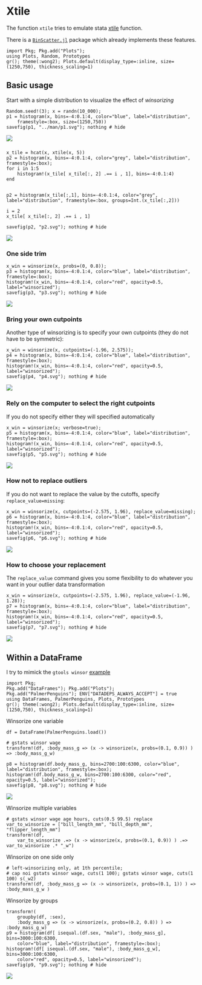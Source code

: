 # Xtile

The function `xtile` tries to emulate stata [xtile](https://www.stata.com/manuals/dpctile.pdf) function.

There is a [`BinScatter.jl`](https://github.com/matthieugomez/Binscatters.jl) package which already implements these features.


```@setup hist
import Pkg; Pkg.add("Plots");
using Plots, Random, Prototypes
gr(); theme(:wong2); Plots.default(display_type=:inline, size=(1250,750), thickness_scaling=1)
```


## Basic usage

Start with a simple distribution to visualize the effect of *winsorizing*
```@example hist
Random.seed!(3); x = randn(10_000);
p1 = histogram(x, bins=-4:0.1:4, color="blue", label="distribution", 
    framestyle=:box, size=(1250,750))
savefig(p1, "../man/p1.svg"); nothing # hide
```

![](p1.svg)


### 
```@example hist; 
x_tile = hcat(x, xtile(x, 5))
p2 = histogram(x, bins=-4:0.1:4, color="grey", label="distribution", framestyle=:box); 
for i in 1:5
    histogram!(x_tile[ x_tile[:, 2] .== i , 1], bins=-4:0.1:4)
end


p2 = histogram(x_tile[:,1], bins=-4:0.1:4, color="grey", label="distribution", framestyle=:box, groups=Int.(x_tile[:,2]))

i = 2
x_tile[ x_tile[:, 2] .== i , 1]

savefig(p2, "p2.svg"); nothing # hide
```
![](p2.svg)


### One side trim
```@example hist; 
x_win = winsorize(x, probs=(0, 0.8));
p3 = histogram(x, bins=-4:0.1:4, color="blue", label="distribution", framestyle=:box);
histogram!(x_win, bins=-4:0.1:4, color="red", opacity=0.5, label="winsorized");
savefig(p3, "p3.svg"); nothing # hide
```
![](p3.svg)


### Bring your own cutpoints
Another type of winsorizing is to specify your own cutpoints (they do not have to be symmetric):
```@example hist
x_win = winsorize(x, cutpoints=(-1.96, 2.575));
p4 = histogram(x, bins=-4:0.1:4, color="blue", label="distribution", framestyle=:box); 
histogram!(x_win, bins=-4:0.1:4, color="red", opacity=0.5, label="winsorized");
savefig(p4, "p4.svg"); nothing # hide
```
![](p4.svg)


### Rely on the computer to select the right cutpoints
If you do not specify either they will specified automatically
```@example hist
x_win = winsorize(x; verbose=true);
p5 = histogram(x, bins=-4:0.1:4, color="blue", label="distribution", framestyle=:box); 
histogram!(x_win, bins=-4:0.1:4, color="red", opacity=0.5, label="winsorized");
savefig(p5, "p5.svg"); nothing # hide
```
![](p5.svg)


### How not to replace outliers
If you do not want to replace the value by the cutoffs, specify `replace_value=missing`:
```@example hist
x_win = winsorize(x, cutpoints=(-2.575, 1.96), replace_value=missing);
p6 = histogram(x, bins=-4:0.1:4, color="blue", label="distribution", framestyle=:box); 
histogram!(x_win, bins=-4:0.1:4, color="red", opacity=0.5, label="winsorized");
savefig(p6, "p6.svg"); nothing # hide
```
![](p6.svg)


### How to choose your replacement
The `replace_value` command gives you some flexibility to do whatever you want in your outlier data transformation
```@example hist
x_win = winsorize(x, cutpoints=(-2.575, 1.96), replace_value=(-1.96, 1.28));
p7 = histogram(x, bins=-4:0.1:4, color="blue", label="distribution", framestyle=:box); 
histogram!(x_win, bins=-4:0.1:4, color="red", opacity=0.5, label="winsorized");
savefig(p7, "p7.svg"); nothing # hide
```
![](p7.svg)



## Within a DataFrame

I try to mimick the `gtools winsor` [example](https://raw.githubusercontent.com/mcaceresb/stata-gtools/master/docs/examples/gstats_winsor.do)

```@setup dataframe
import Pkg; 
Pkg.add("DataFrames"); Pkg.add("Plots");
Pkg.add("PalmerPenguins"); ENV["DATADEPS_ALWAYS_ACCEPT"] = true
using DataFrames, PalmerPenguins, Plots, Prototypes
gr(); theme(:wong2); Plots.default(display_type=:inline, size=(1250,750), thickness_scaling=1)
```


Winsorize one variable
```@example dataframe
df = DataFrame(PalmerPenguins.load())

# gstats winsor wage
transform!(df, :body_mass_g => (x -> winsorize(x, probs=(0.1, 0.9)) ) => :body_mass_g_w) 

p8 = histogram(df.body_mass_g, bins=2700:100:6300, color="blue", label="distribution", framestyle=:box); 
histogram!(df.body_mass_g_w, bins=2700:100:6300, color="red", opacity=0.5, label="winsorized");
savefig(p8, "p8.svg"); nothing # hide
```
![](p8.svg)


Winsorize multiple variables
```@example dataframe
# gstats winsor wage age hours, cuts(0.5 99.5) replace
var_to_winsorize = ["bill_length_mm", "bill_depth_mm", "flipper_length_mm"]
transform!(df, 
    var_to_winsorize .=> (x -> winsorize(x, probs=(0.1, 0.9)) ) .=> var_to_winsorize .* "_w")
```

Winsorize on one side only
```@example dataframe
# left-winsorizing only, at 1th percentile; 
# cap noi gstats winsor wage, cuts(1 100); gstats winsor wage, cuts(1 100) s(_w2)
transform!(df, :body_mass_g => (x -> winsorize(x, probs=(0.1, 1)) ) => :body_mass_g_w )
```

Winsorize by groups
```@example dataframe
transform!(
    groupby(df, :sex),
    :body_mass_g => (x -> winsorize(x, probs=(0.2, 0.8)) ) => :body_mass_g_w)
p9 = histogram(df[ isequal.(df.sex, "male"), :body_mass_g], bins=3000:100:6300, 
    color="blue", label="distribution", framestyle=:box);
histogram!(df[ isequal.(df.sex, "male"), :body_mass_g_w], bins=3000:100:6300, 
    color="red", opacity=0.5, label="winsorized");
savefig(p9, "p9.svg"); nothing # hide
```
![](p9.svg)





